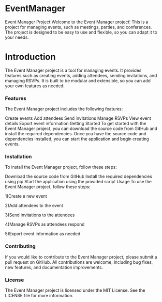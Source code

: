 # EventManager
Event Manager Project
Welcome to the Event Manager project! This is a project for managing events, such as meetings, parties, and conferences. The project is designed to be easy to use and flexible, so you can adapt it to your needs.

# Introduction
The Event Manager project is a tool for managing events. It provides features such as creating events, adding attendees, sending invitations, and managing RSVPs. It is built to be modular and extensible, so you can add your own features as needed.

### Features
The Event Manager project includes the following features:

Create events
Add attendees
Send invitations
Manage RSVPs
View event details
Export event information
Getting Started
To get started with the Event Manager project, you can download the source code from GitHub and install the required dependencies. Once you have the source code and dependencies installed, you can start the application and begin creating events.

### Installation
To install the Event Manager project, follow these steps:

Download the source code from GitHub
Install the required dependencies using pip
Start the application using the provided script
Usage
To use the Event Manager project, follow these steps:

1)Create a new event

2)Add attendees to the event

3)Send invitations to the attendees

4)Manage RSVPs as attendees respond

5)Export event information as needed

### Contributing
If you would like to contribute to the Event Manager project, please submit a pull request on GitHub. All contributions are welcome, including bug fixes, new features, and documentation improvements.

### License
The Event Manager project is licensed under the MIT License. See the LICENSE file for more information.
